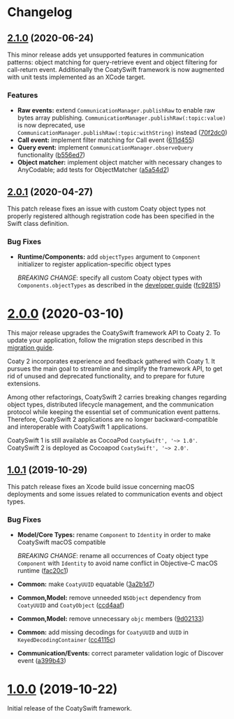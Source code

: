 # Changelog

<a name="2.1.0"></a>
## [2.1.0](https://github.com/coatyio/coaty-swift/compare/2.0.1...2.1.0) (2020-06-24)

This minor release adds yet unsupported features in communication patterns: object matching for query-retrieve event
and object filtering for call-return event. Additionally the CoatySwift framework is now augmented with unit tests
implemented as an XCode target.

### Features

* **Raw events:** extend `CommunicationManager.publishRaw` to enable raw bytes array publishing. `CommunicationManager.publishRaw(:topic:value)` is now deprecated, use `CommunicationManager.publishRaw(:topic:withString)` instead
  ([70f2dc0](https://github.com/coatyio/coaty-swift/commit/70f2dc0))
* **Call event:** implement filter matching for Call event
  ([611d455](https://github.com/coatyio/coaty-swift/commit/611d455))
* **Query event:** implement `CommunicationManager.observeQuery` functionality
  ([b556ed7](https://github.com/coatyio/coaty-swift/commit/b556ed7))
* **Object matcher:** implement object matcher with necessary changes to AnyCodable; 
  add tests for ObjectMatcher
  ([a5a54d2](https://github.com/coatyio/coaty-swift/commit/a5a54d2))

<a name="2.0.1"></a>
## [2.0.1](https://github.com/coatyio/coaty-swift/compare/2.0.0...2.0.1) (2020-04-27)

This patch release fixes an issue with custom Coaty object types not properly
registered although registration code has been specified in the Swift class
definition.

### Bug Fixes

* **Runtime/Components:** add `objectTypes` argument to `Component` initializer to
  register application-specific object types
  
  *BREAKING CHANGE*: specify all custom Coaty object types with
  `Components.objectTypes` as described in the [developer
  guide](https://coatyio.github.io/coaty-swift/man/developer-guide/#bootstrapping-a-coaty-container)
  ([fc92815](https://github.com/coatyio/coaty-swift/commit/fc92815))

<a name="2.0.0"></a>
# [2.0.0](https://github.com/coatyio/coaty-swift/compare/1.0.1...2.0.0) (2020-03-10)

This major release upgrades the CoatySwift framework API to Coaty 2. To update
your application, follow the migration steps described in this [migration
guide](https://coatyio.github.io/coaty-swift/man/migration-guide/).

Coaty 2 incorporates experience and feedback gathered with Coaty 1. It pursues
the main goal to streamline and simplify the framework API, to get rid of unused
and deprecated functionality, and to prepare for future extensions.

Among other refactorings, CoatySwift 2 carries breaking changes regarding object
types, distributed lifecycle management, and the communication protocol while
keeping the essential set of communication event patterns. Therefore, CoatySwift
2 applications are no longer backward-compatible and interoperable with
CoatySwift 1 applications.

CoatySwift 1 is still available as CocoaPod `CoatySwift', '~> 1.0'`. CoatySwift
2 is deployed as Cocoapod `CoatySwift', '~> 2.0'`.

<a name="1.0.1"></a>
## [1.0.1](https://github.com/coatyio/coaty-swift/compare/1.0.0...1.0.1) (2019-10-29)

This patch release fixes an Xcode build issue concerning macOS deployments and
some issues related to communication events and object types.

### Bug Fixes

* **Model/Core Types:** rename `Component` to `Identity` in order to make
  CoatySwift macOS compatible
  
  *BREAKING CHANGE*: rename all occurrences of Coaty
  object type `Component` with `Identity` to avoid name conflict in Objective-C
  macOS runtime
  ([fac20c1](https://github.com/coatyio/coaty-swift/commit/fac20c1))
* **Common:** make `CoatyUUID` equatable
  ([3a2b1d7](https://github.com/coatyio/coaty-swift/commit/3a2b1d7))
* **Common,Model:** remove unneeded `NSObject` dependency from `CoatyUUID` and
  `CoatyObject`
  ([ccd4aaf](https://github.com/coatyio/coaty-swift/commit/ccd4aaf))
* **Common,Model:** remove unnecessary `objc` members
  ([9d02133](https://github.com/coatyio/coaty-swift/commit/9d02133))
* **Common:** add missing decodings for `CoatyUUID` and `UUID` in
  `KeyedDecodingContainer`
  ([cc4115c](https://github.com/coatyio/coaty-swift/commit/cc4115c))
* **Communication/Events:** correct parameter validation logic of Discover event
  ([a399b43](https://github.com/coatyio/coaty-swift/commit/a399b43))

<a name="1.0.0"></a>
# [1.0.0](https://github.com/coatyio/coaty-swift/tree/1.0.0) (2019-10-22)

Initial release of the CoatySwift framework.
